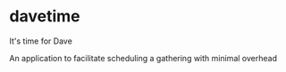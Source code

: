 # davetime

It's time for Dave

An application to facilitate scheduling a gathering with minimal overhead
